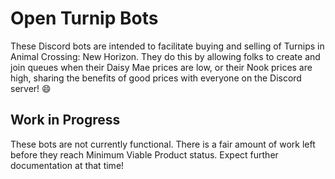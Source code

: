# Open Turnip Bots

These Discord bots are intended to facilitate buying and selling of Turnips in Animal Crossing: New Horizon. They do this by allowing folks to create and join queues when their Daisy Mae prices are low, or their Nook prices are high, sharing the benefits of good prices with everyone on the Discord server! 😄

## Work in Progress

These bots are not currently functional. There is a fair amount of work left before they reach Minimum Viable Product status. Expect further documentation at that time!
